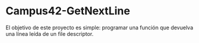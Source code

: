 # Campus42-GetNextLine
El objetivo de este proyecto es simple: programar una función que devuelva una línea leída de un file descriptor.
